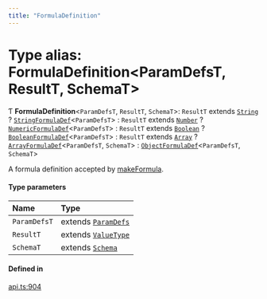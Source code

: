 ```yaml
---
title: "FormulaDefinition"
---
```

# Type alias: FormulaDefinition<ParamDefsT, ResultT, SchemaT\>

Ƭ **FormulaDefinition**<`ParamDefsT`, `ResultT`, `SchemaT`\>: `ResultT` extends [`String`](../enums/ValueType.md#string) ? [`StringFormulaDef`](StringFormulaDef.md)<`ParamDefsT`\> : `ResultT` extends [`Number`](../enums/ValueType.md#number) ? [`NumericFormulaDef`](NumericFormulaDef.md)<`ParamDefsT`\> : `ResultT` extends [`Boolean`](../enums/ValueType.md#boolean) ? [`BooleanFormulaDef`](BooleanFormulaDef.md)<`ParamDefsT`\> : `ResultT` extends [`Array`](../enums/ValueType.md#array) ? [`ArrayFormulaDef`](ArrayFormulaDef.md)<`ParamDefsT`, `SchemaT`\> : [`ObjectFormulaDef`](ObjectFormulaDef.md)<`ParamDefsT`, `SchemaT`\>

A formula definition accepted by [makeFormula](../functions/makeFormula.md).

#### Type parameters

| Name | Type |
| :------ | :------ |
| `ParamDefsT` | extends [`ParamDefs`](ParamDefs.md) |
| `ResultT` | extends [`ValueType`](../enums/ValueType.md) |
| `SchemaT` | extends [`Schema`](Schema.md) |

#### Defined in

[api.ts:904](https://github.com/coda/packs-sdk/blob/main/api.ts#L904)
